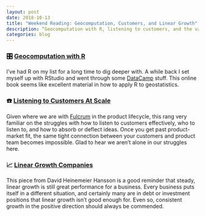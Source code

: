 ```yaml
---
layout: post
date: 2018-10-13
title: "Weekend Reading: Geocomputation, Customers, and Linear Growth"
description: “Geocomputation with R, listening to customers, and the value of linear growth.”
categories: blog
---
```


### 🎛 [Geocomputation with R](http://geocompr.robinlovelace.net/) 

I’ve had R on my list for a long time to dig deeper with. A while back I set myself up with RStudio and went through some [DataCamp]() stuff. This online book seems like excellent material in how to apply R to geostatistics.

### ☎️ [Listening to Customers At Scale](https://medium.learningbyshipping.com/listening-to-customers-b0d4f6a3b275)

Given where we are with [Fulcrum](https://www.fulcrumapp.com) in the product lifecycle, this rang very familiar on the struggles with how to listen to customers effectively, who to listen to, and how to absorb or deflect ideas. Once you get past product-market fit, the same tight connection between your customers and product team becomes impossible. Glad to hear we aren’t alone in our struggles here.

### 📈 [Linear Growth Companies](https://m.signalvnoise.com/the-world-needs-more-modest-linear-growth-companies-please-make-some-609b5a10a9e0)

This piece from David Heinemeier Hansson is a good reminder that steady, linear growth is still great performance for a business. Every business puts itself in a different situation, and certainly many are in debt or investment positions that linear growth isn’t good enough for. Even so, consistent growth in the positive direction should always be commended.

